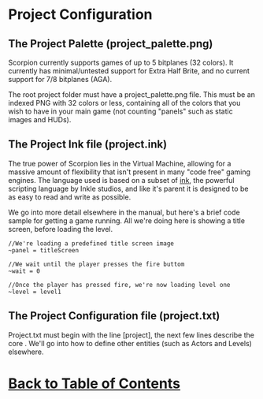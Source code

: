 # Project Configuration

## The Project Palette (project_palette.png)

Scorpion currently supports games of up to 5 bitplanes (32 colors). It currently has minimal/untested support for Extra Half Brite, and no current support for 7/8 bitplanes (AGA).

The root project folder must have a project_palette.png file. This must be an indexed PNG with 32 colors or less, containing all of the colors that you wish to have in your main game (not counting "panels" such as static images and HUDs).

## The Project Ink file (project.ink)

The true power of Scorpion lies in the Virtual Machine, allowing for a massive amount of flexibility that isn't present in many "code free" gaming engines. The language used is based on a subset of [ink](https://www.inklestudios.com/ink/), the powerful scripting language by Inkle studios, and like it's parent it is designed to be as easy to read and write as possible. 

We go into more detail elsewhere in the manual, but here's a brief code sample for getting a game running. All we're doing here is showing a title screen, before loading the level.

~~~~
//We're loading a predefined title screen image
~panel = titleScreen

//We wait until the player presses the fire buttom
~wait = 0

//Once the player has pressed fire, we're now loading level one
~level = level1
~~~~

## The Project Configuration file (project.txt)

Project.txt must begin with the line [project], the next few lines describe the core . We'll go into how to define other entities (such as Actors and Levels) elsewhere.


# [Back to Table of Contents](../)
